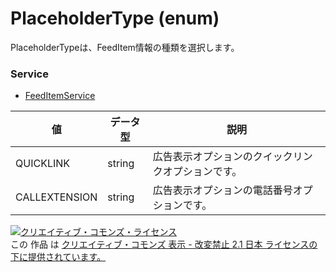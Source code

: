 # PlaceholderType (enum)
PlaceholderTypeは、FeedItem情報の種類を選択します。
### Service
+ [FeedItemService](../services/FeedItemService.md)

| 値 | データ型 | 説明 | 
|---|---|---|
| QUICKLINK| string| 広告表示オプションのクイックリンクオプションです。 |
| CALLEXTENSION| string| 広告表示オプションの電話番号オプションです。 |
<a rel="license" href="http://creativecommons.org/licenses/by-nd/2.1/jp/"><img alt="クリエイティブ・コモンズ・ライセンス" style="border-width:0" src="https://i.creativecommons.org/l/by-nd/2.1/jp/88x31.png" /></a><br />この 作品 は <a rel="license" href="http://creativecommons.org/licenses/by-nd/2.1/jp/">クリエイティブ・コモンズ 表示 - 改変禁止 2.1 日本 ライセンスの下に提供されています。</a>
